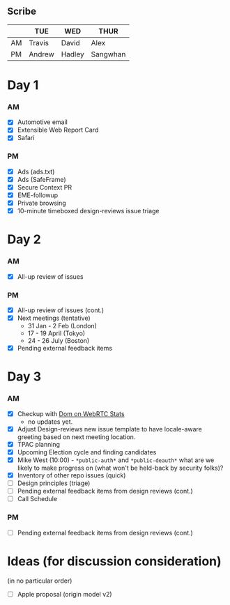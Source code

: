 ## Scribe

|     | TUE    | WED    | THUR     |
| --- | ------ | ------ | -------- |
| AM  | Travis | David  | Alex     |
| PM  | Andrew | Hadley | Sangwhan |


# Day 1
### AM
 - [x] Automotive email
 - [x] Extensible Web Report Card 
 - [x] Safari
### PM
 - [x] Ads (ads.txt)
 - [x] Ads (SafeFrame)
 - [x] Secure Context PR
 - [x] EME-followup
 - [x] Private browsing
 - [x] 10-minute timeboxed design-reviews issue triage

# Day 2
### AM
 - [x] All-up review of issues
### PM
 - [x] All-up review of issues (cont.)
 - [x] Next meetings (tentative)
    * 31 Jan - 2 Feb (London)
    * 17 - 19 April (Tokyo)
    * 24 - 26 July (Boston)
 - [x] Pending external feedback items

# Day 3
### AM
 - [x] Checkup with [Dom on WebRTC Stats](https://github.com/w3ctag/design-reviews/issues/148) 
    * no updates yet.
 - [x] Adjust Design-reviews new issue template to have locale-aware greeting based on next meeting location.
 - [x] TPAC planning
 - [x] Upcoming Election cycle and finding candidates
 - [x] Mike West (10:00) - `*public-auth*` and `*public-deauth*` what are we likely to make progress on (what won't be held-back by security folks)?
 - [x] Inventory of other repo issues (quick)
 - [ ] Design principles (triage)
 - [ ] Pending external feedback items from design reviews (cont.)
 - [ ] Call Schedule
### PM
 - [ ] Pending external feedback items from design reviews (cont.)

# Ideas (for discussion consideration)
(in no particular order)
- [ ] Apple proposal (origin model v2)
